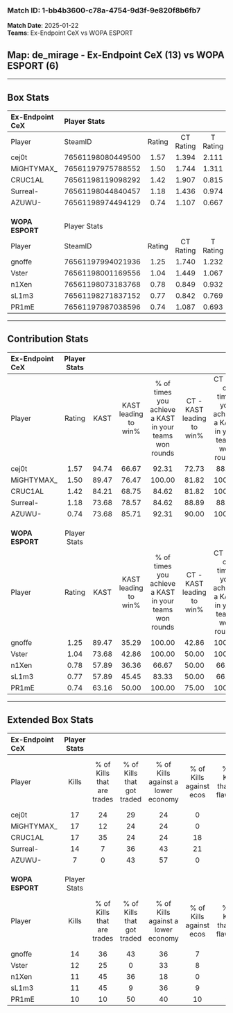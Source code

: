 ### Match ID: 1-bb4b3600-c78a-4754-9d3f-9e820f8b6fb7  
**Match Date**: 2025-01-22  
**Teams**: Ex-Endpoint CeX vs WOPA ESPORT  

## **Map**: de_mirage - Ex-Endpoint CeX (13) vs WOPA ESPORT (6)  
---  

## Box Stats  

| **Ex-Endpoint CeX** | Player Stats      |        |           |          |       |      |       |         |        |      |     |
| :- | :- | :-: | :-: | :-: | :-: | :-: | :-: | :-: | :-: | :-: | :-: |
| Player              | SteamID           | Rating | CT Rating | T Rating | KAST  | ADR  | Kills | Assists | Deaths | K/D  | HS% |
| cej0t               | 76561198080449500 |  1.57  |   1.394   |  2.111   | 94.74 | 99.7 |  17   |    7    |   11   | 1.55 | 70  |
| MiGHTYMAX_          | 76561197975788552 |  1.50  |   1.744   |  1.311   | 89.47 | 83.2 |  17   |    5    |   10   | 1.70 | 58  |
| CRUC1AL             | 76561198119098292 |  1.42  |   1.907   |  0.815   | 84.21 | 99.4 |  17   |    3    |   13   | 1.31 | 23  |
| Surreal-            | 76561198044840457 |  1.18  |   1.436   |  0.974   | 73.68 | 74.8 |  14   |    2    |   11   | 1.27 | 21  |
| AZUWU-              | 76561198974494129 |  0.74  |   1.107   |  0.667   | 73.68 | 58.3 |   7   |    5    |   14   | 0.50 | 71  |
|                     |                   |        |           |          |       |      |       |         |        |      |     |
|                     |                   |        |           |          |       |      |       |         |        |      |     |
|                     |                   |        |           |          |       |      |       |         |        |      |     |
| **WOPA ESPORT**     | Player Stats      |        |           |          |       |      |       |         |        |      |     |
| Player              | SteamID           | Rating | CT Rating | T Rating | KAST  | ADR  | Kills | Assists | Deaths | K/D  | HS% |
| gnoffe              | 76561197994021936 |  1.25  |   1.740   |  1.232   | 89.47 | 93.1 |  14   |    4    |   15   | 0.93 | 50  |
| Vster               | 76561198001169556 |  1.04  |   1.449   |  1.067   | 73.68 | 74.3 |  12   |    4    |   13   | 0.92 | 58  |
| n1Xen               | 76561198073183768 |  0.78  |   0.849   |  0.932   | 57.89 | 71.2 |  11   |    4    |   16   | 0.69 | 63  |
| sL1m3               | 76561198271837152 |  0.77  |   0.842   |  0.769   | 57.89 | 54.8 |  11   |    0    |   14   | 0.79 | 36  |
| PR1mE               | 76561197987038596 |  0.74  |   1.087   |  0.693   | 63.16 | 53.0 |  10   |    2    |   15   | 0.67 | 50  |
---  

## Contribution Stats  

| **Ex-Endpoint CeX** | Player Stats |       |                      |                                                        |                           |                                                             |                          |                                                            |
| :- | :-: | :-: | :-: | :-: | :-: | :-: | :-: | :-: |
| Player              |    Rating    | KAST  | KAST leading to win% | % of times you achieve a KAST in your teams won rounds | CT - KAST leading to win% | CT - % of times you achieve a KAST in your teams won rounds | T - KAST leading to win% | T - % of times you achieve a KAST in your teams won rounds |
| cej0t               |     1.57     | 94.74 |        66.67         |                         92.31                          |           72.73           |                            88.89                            |          57.14           |                           100.00                           |
| MiGHTYMAX_          |     1.50     | 89.47 |        76.47         |                         100.00                         |           81.82           |                           100.00                            |          66.67           |                           100.00                           |
| CRUC1AL             |     1.42     | 84.21 |        68.75         |                         84.62                          |           81.82           |                           100.00                            |          40.00           |                           50.00                            |
| Surreal-            |     1.18     | 73.68 |        78.57         |                         84.62                          |           88.89           |                            88.89                            |          60.00           |                           75.00                            |
| AZUWU-              |     0.74     | 73.68 |        85.71         |                         92.31                          |           90.00           |                           100.00                            |          75.00           |                           75.00                            |
|                     |              |       |                      |                                                        |                           |                                                             |                          |                                                            |
|                     |              |       |                      |                                                        |                           |                                                             |                          |                                                            |
|                     |              |       |                      |                                                        |                           |                                                             |                          |                                                            |
| **WOPA ESPORT**     | Player Stats |       |                      |                                                        |                           |                                                             |                          |                                                            |
| Player              |    Rating    | KAST  | KAST leading to win% | % of times you achieve a KAST in your teams won rounds | CT - KAST leading to win% | CT - % of times you achieve a KAST in your teams won rounds | T - KAST leading to win% | T - % of times you achieve a KAST in your teams won rounds |
| gnoffe              |     1.25     | 89.47 |        35.29         |                         100.00                         |           42.86           |                           100.00                            |          30.00           |                           100.00                           |
| Vster               |     1.04     | 73.68 |        42.86         |                         100.00                         |           50.00           |                           100.00                            |          37.50           |                           100.00                           |
| n1Xen               |     0.78     | 57.89 |        36.36         |                         66.67                          |           50.00           |                            66.67                            |          28.57           |                           66.67                            |
| sL1m3               |     0.77     | 57.89 |        45.45         |                         83.33                          |           50.00           |                            66.67                            |          42.86           |                           100.00                           |
| PR1mE               |     0.74     | 63.16 |        50.00         |                         100.00                         |           75.00           |                           100.00                            |          37.50           |                           100.00                           |
---  

## Extended Box Stats  

| **Ex-Endpoint CeX** | Player Stats |                            |                            |                                    |                         |                              |                                 |        |                             |                                     |                          |                               |                            |
| :- | :-: | :-: | :-: | :-: | :-: | :-: | :-: | :-: | :-: | :-: | :-: | :-: | :-: |
| Player              |    Kills     | % of Kills that are trades | % of Kills that got traded | % of Kills against a lower economy | % of Kills against ecos | % of Kills that are flawless | % of Kills that are close duels | Deaths | % of Deaths that get traded | % of Deaths against a lower economy | % of Deaths against ecos | % of Deaths that are flawless | % of Deaths that are close |
| cej0t               |      17      |             24             |             29             |                 24                 |            0            |              71              |                0                |   11   |             27              |                  9                  |            0             |              36               |             0              |
| MiGHTYMAX_          |      17      |             12             |             24             |                 24                 |            0            |              59              |               12                |   10   |             40              |                 10                  |            0             |              80               |             0              |
| CRUC1AL             |      17      |             35             |             24             |                 24                 |           18            |              76              |                6                |   13   |             23              |                 15                  |            8             |              77               |             8              |
| Surreal-            |      14      |             7              |             36             |                 43                 |           21            |              86              |                0                |   11   |             27              |                 18                  |            0             |              45               |             9              |
| AZUWU-              |      7       |             0              |             43             |                 57                 |            0            |              86              |                0                |   14   |             29              |                  7                  |            0             |              71               |             7              |
|                     |              |                            |                            |                                    |                         |                              |                                 |        |                             |                                     |                          |                               |                            |
|                     |              |                            |                            |                                    |                         |                              |                                 |        |                             |                                     |                          |                               |                            |
|                     |              |                            |                            |                                    |                         |                              |                                 |        |                             |                                     |                          |                               |                            |
| **WOPA ESPORT**     | Player Stats |                            |                            |                                    |                         |                              |                                 |        |                             |                                     |                          |                               |                            |
| Player              |    Kills     | % of Kills that are trades | % of Kills that got traded | % of Kills against a lower economy | % of Kills against ecos | % of Kills that are flawless | % of Kills that are close duels | Deaths | % of Deaths that get traded | % of Deaths against a lower economy | % of Deaths against ecos | % of Deaths that are flawless | % of Deaths that are close |
| gnoffe              |      14      |             36             |             43             |                 36                 |            7            |              79              |                7                |   15   |             40              |                 13                  |            7             |              67               |             13             |
| Vster               |      12      |             25             |             0              |                 33                 |            8            |              50              |                8                |   13   |             46              |                  8                  |            0             |              69               |             0              |
| n1Xen               |      11      |             45             |             36             |                 18                 |            0            |              36              |                9                |   16   |             25              |                 25                  |            6             |              63               |             6              |
| sL1m3               |      11      |             45             |             9              |                 36                 |            9            |              55              |                0                |   14   |              7              |                  7                  |            0             |              79               |             0              |
| PR1mE               |      10      |             10             |             50             |                 40                 |           10            |              90              |                0                |   15   |             20              |                 20                  |            0             |              87               |             0              |
